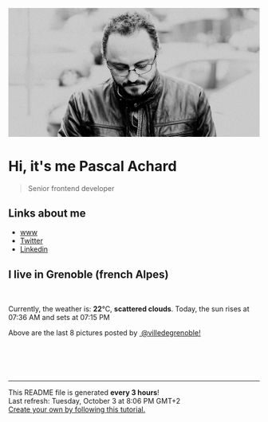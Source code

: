 ![Pascal Achard](./images/photo-pascal-achard.jpg)
# Hi, it's me Pascal Achard
> Senior frontend developer

## Links about me
- [www](https://www.pascal-achard.com)
- [Twitter](https://twitter.com/botmaster)
- [Linkedin](http://www.linkedin.com/in/pascal-achard)


## I live in Grenoble (french Alpes)
<img src="https://openweathermap.org/img/wn/03n@2x.png" alt="">

Currently, the weather is: **22**°C, **scattered clouds**.
Today, the sun rises at 07:36 AM and sets at 07:15 PM

Above are the last 8 pictures posted by <a href="https://www.instagram.com/villedegrenoble/" target="_blank"><img alt="" src="https://upload.wikimedia.org/wikipedia/commons/thumb/e/e7/Instagram_logo_2016.svg/1024px-Instagram_logo_2016.svg.png" width="20"/> @villedegrenoble!</a>

<p style="display: flex; flex-wrap: wrap; gap: 20px;">
        <img src="https://cdn1.picuki.com/hosted-by-instagram/q/0exhNuNYnjBcaS3SYdxKjf8F2vJ1Wg9SZ60STLepjSVmIR1vLHOapZA0mpCl6yRxIwVgFDeSYzxo4YIpVFRZDz18OEzdT7WNSzhX7qWcU+bN1TVk85BlnLwwJHMZZXOo8csqVgmYdSgIGaYDG7uo+qhT5aGuO1lQpTb9d7JGmC4E5ZObS6olhMF4pJ2Jg3Tt%7C%7C9kiJzJE5m4vMAQrptqO52hEX%7C%7CD+O8BnsaBwVLYBxMQK5qnRlSaHEmw+Jj8uRHagtIj+kOYA2HXPbmZt0UCRRppjDnRHtmGukgx3t4gj1aSNBdxuiekZkIH2bSAEXG428Fk71pu1ynOdV0Gv+0dYm1P8wYeFTdB0h5HDMdCKUfTt+gDZOLz4R5B8BVQjLsjzCwv4OfOdKekfmY4SSq0chwzg01X7S7734wB4AGgSgWfeWMQ=.jpeg" alt="" width="200"/>
        <img src="https://cdn1.picuki.com/hosted-by-instagram/q/0exhNuNYnjBcaS3SYdxKjf8F2vJ1Wg5SZ60STLepjSVmIR1vLHOapZA0mpCl6yRxIwVgFDeSYzxo4IwvWF5VCj18OELYSb2NSztV7a2bUOnN1Tdj95ZhnbgyLncdbX6s8MApOzjYMTIfQeoEH%7C%7Cbx7a8Koru5A2MGo1zRMrBC0GAG4fy3UPI7mslm3ayEv0PxtpcyKzNe92U1aUospYmX+XQJWPr5PN1gpKZlR7pCicgIrdDgmBq7EHl3Kj4oUQ+RubTOl+1e3XfQRGc2+Wf1c64aFwEzhnfipFA0toFzqaqTZY49zt8ZkIH2CmUEXTE86kEon5zgx3PySWaI7VZwkUf70rCyItcQ86P9N+alZvbqlCP1dJrGQ+5LTlxZAvDiCkjWH6WdNo5Wk9YZSaoehguQ0kCCerPLzxp1WW1I0GHfWg==.jpeg" alt="" width="200"/>
        <img src="https://cdn1.picuki.com/hosted-by-instagram/q/0exhNuNYnjBcaS3SYdxKjf8F2vJ1WgxSZ60STLepjSVmIR1vLHOapZA0mpCj4yRwKwVlASuRYzxo4YkvUV5SCT15P0LbTLOLSD1U7a2ZUu3N0Txj95Zpkr42K3UYZXep8sQuVwmYdSgIGaYDG7uo%7C%7CesJ%7C%7CPnucjcFrjOMNbRKmDdttdCwFahlza4lsfe4kx2xu5xncG114WNxahlw5OLUqQUCSKnjMcF6saR5UvoPjsBRpr6gmCG2GGM5b295BTGS9IjOkqg8iyDXdzQspjD3Fe8EIU8hjl246kAJnI4+ia+jDqo1+MZhpZX5HHBBWmhm+jVBocW+xzTvSUGI%7C%7CgVRwGKOlf7kNPEu+8WgGtKbccjFxXX0QYL3N7ZVf2IBVPPwBl3NJ+GEHc9+rKgeBtB46Fe50zWVQbLw8BQ3CzAX1WHaKMtTYazb+6GnzWTZhmDWolRuxJo=.jpeg" alt="" width="200"/>
        <img src="https://cdn1.picuki.com/hosted-by-instagram/q/0exhNuNYnjBcaS3SYdxKjf8F2vJ1Wg9SZ60STLepjSVmIR1vLHOapZA0mpCl6yRxIwVgFDeSYzxo4IwtU1RSDT18OELZQLOASDhQ6KmQUe3N0Ddl9pVnnLg9K3IYYHOn9MoqUgmYdSgIGaYDG7uo+qhT5aGuO1lQpTb9d7JGmC4E5ZObS6olhMF4pJ2Jg3Tt%7C%7C9kiJzJE5m4vMAQrptqO52hEX%7C%7CD+O8BnsaBwVLYBxMQK5qnRlSaHEmw+Jj8uR3agtIj+kOYA2DrPex8x9iyBUIJrDnRHg0yPux53t4gj1aSNBdxuiekZkIH2bSAEXG428Fk71pu1ynOdV0Gv%7C%7CnVilVXilIacdP0IkZzSD%7C%7C+wYfbExx7rP7TyEel+a0U%7C%7CNN%7C%7C+eX73bcKbC98fmY4SSq0chg6Uo1b7S7734wB4AGgSgWfeWMQ=.jpeg" alt="" width="200"/>
        <img src="https://cdn1.picuki.com/hosted-by-instagram/q/0exhNuNYnjBcaS3SYdxKjf8F2vJ1Wg9SZ60STLepjSVmIR1vLHOapZA0mpCl6yRxIwVgFDeSYzxo54gqVV1YDj18OEPaTrWPSzhR6aqcUebN0TFj85Jpkbc1L3IXZHCm9ccqXQmYdSgIGaYDG7uo%7C%7CesJ+fjqcjcFrjOMNbRKmDdttdCwFahlza4lsfe4kx2xu5xncG114WNxahlw5OLUqQUCSKnjMcF6saR5UvoPjsBRpr2gmCG2GGM5b295BTGS9IjOkqg8iyDXdzQspjD3FO8EIU8hjl246g8hvrkZhYOHPtpM+MZhvLKFfVdBWmhm+jVBocW+xzTsSUGI%7C%7CgVRwGKOlf7kNPEu+8WgGtKbccnnw3b4b7jODoEZUGAHD978YGv6ddzuFdkKs4FJNapCxUiPwhevXar5xjI3CzAX1WHaKrYlYa7b+6GnzWTZhmDWolRuxJo=.jpeg" alt="" width="200"/>
        <img src="https://cdn1.picuki.com/hosted-by-instagram/q/0exhNuNYnjBcaS3SYdxKjf8F2vJ1Wg9SZ60STLepjSVmIR1vLHOapZA0mpCj4yRwKwVlASuRYzxo54stVltWCz14OEHYTbCNST1S66mfUOeq2lpu9JdjkLs3JHMZZ3Gq9sMtUGXOBCxWFOkXULjh7uZE+OXsbTYbozeSKrFGmDdttdCwFahlza4ls%7C%7CfBv0Xm1IwleS5J%7C%7CWU1IUc8797erW5HDrrzNsB9q7JjR7Aei8pL6ODj3Rq2ElIpenojRmDO%7C%7CLTPnNEMjSC1QRds%7C%7CDiBVIhsd08%7C%7CuQyMojoFvMorjIj%7C%7CFaJciP1opoL2bUcmGW9opUk53cH7mCuQODCW%7C%7CkV28Wn8w+vlXa8y86XlFaK+U%7C%7CLs6Az4S4LREK9fCm8BFMuORQ3LGqW6AMRot81AGaUYgg+RoyfsJfbL0hBOFzxO3myJX8ckFQ==.jpeg" alt="" width="200"/>
        <img src="https://cdn1.picuki.com/hosted-by-instagram/q/0exhNuNYnjBcaS3SYdxKjf8F2vJ1Wg9SZ60STLepjSVmIR1vLHOapZA0mpCl6yRxIwVgFDeSYzxo5IIiVVRRCj18OEbZTLePTD5W7q+eVO%7C%7CN0jZg85Vikrk0KncZbXGp8McuVwmYdSgIGaYDG7uo+qhT5aGuO1lQpTb9d7JGmC4E5ZObS6olhMF4pJ2Jg3Tt%7C%7C9kiJzJE5m4vMAQrptqO52hEX%7C%7CD+O8BnsaBwVLYBxMQK5qnRlSaHEmw+Jj8uR3agtIj+kOYA2C7FV2U00DWwQqJrDnRHj3SujjJ3t4gj1aSNBdxuiekZkIH2bSAEXG428Fk71pu1ynOdV0Gv%7C%7CkhelmHDlpC3KrMvhYPzAf6%7C%7CeuvA%7C%7CTXSXILuIOxeRW1eVsuDAEn5FqW9E98fmY4SSq0chwvtpFT7S7734wB4AGgSgWfeWMQ=.jpeg" alt="" width="200"/>
        <img src="https://cdn1.picuki.com/hosted-by-instagram/q/0exhNuNYnjBcaS3SYdxKjf8F2vJ1Wg5SZ60STLepjSVmIR1vLHOapZA0mpCl6yRxIwVgFDeSYzxo5I8sVFlRCz18OEbZTLOOSjhc6KWQU+%7C%7CN2zxn8pRokbY2JXQXZHCu%7C%7CscqVAmYdSgIGaYDG7uo%7C%7CesJ+fjrcjcFrjOMNbRKmDdttdCwFahlza4lsfe4kx2xu5xncG114WNxahlw5OLUqQUCSKnjMcF6saR5UvoPjsBRprygmCG2GGM5b295BTGS9IjOkqg8iyDXdzQspjD3Ee8EIU8hjl246j0FodkYgryOHpV++MYHgojeXEhBWmhm+jVBocW+xzTsSUGI%7C%7CgVRwGKOlf7kNPEu+8WgGtKbd4Lr3w%7C%7CoYuDfIKNib247EdOOcFbKKfyDFIVVh48cLvVa9VyR1gybW7jH9iI3CzAX1WHZXLYmYKvb+6GnzWTZhmDWolRuxJo=.jpeg" alt="" width="200"/>
</p>

------------
<p>This README file is generated <b>every 3 hours</b>!
    <br />Last refresh: Tuesday, October 3 at 8:06 PM GMT+2
    <br /><a href="https://medium.com/@th.guibert/how-to-create-a-self-updating-readme-md-for-your-github-profile-f8b05744ca91">Create your own by following this tutorial.</a>
</p>
<p><a href="https://github.com/botmaster/botmaster/actions/workflows/main.yaml"><img alt="" src="https://github.com/botmaster/botmaster/actions/workflows/main.yaml/badge.svg" /></a></p>

